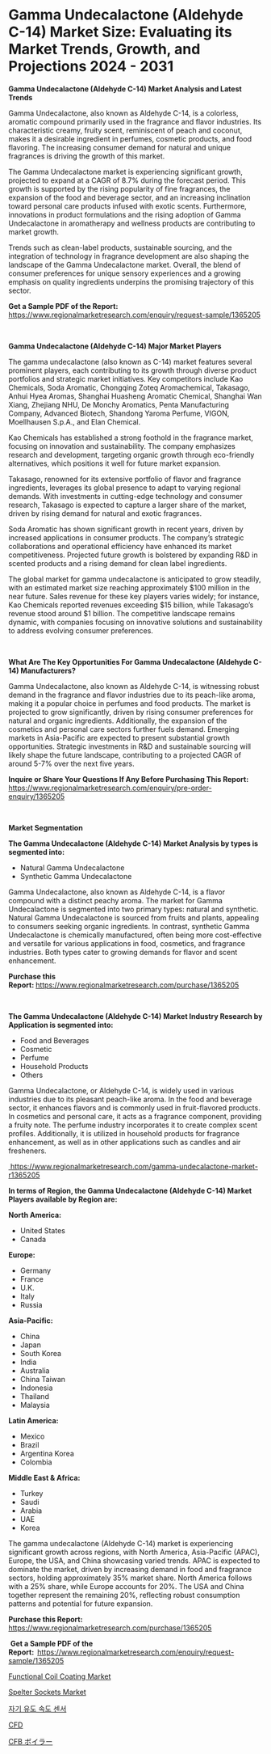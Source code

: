 <p><h1>Gamma Undecalactone (Aldehyde C-14) Market Size: Evaluating its Market Trends, Growth, and Projections 2024 - 2031</h1></p><p><strong>Gamma Undecalactone (Aldehyde C-14) Market Analysis and Latest Trends</strong></p>
<p><p>Gamma Undecalactone, also known as Aldehyde C-14, is a colorless, aromatic compound primarily used in the fragrance and flavor industries. Its characteristic creamy, fruity scent, reminiscent of peach and coconut, makes it a desirable ingredient in perfumes, cosmetic products, and food flavoring. The increasing consumer demand for natural and unique fragrances is driving the growth of this market.</p><p>The Gamma Undecalactone market is experiencing significant growth, projected to expand at a CAGR of 8.7% during the forecast period. This growth is supported by the rising popularity of fine fragrances, the expansion of the food and beverage sector, and an increasing inclination toward personal care products infused with exotic scents. Furthermore, innovations in product formulations and the rising adoption of Gamma Undecalactone in aromatherapy and wellness products are contributing to market growth.</p><p>Trends such as clean-label products, sustainable sourcing, and the integration of technology in fragrance development are also shaping the landscape of the Gamma Undecalactone market. Overall, the blend of consumer preferences for unique sensory experiences and a growing emphasis on quality ingredients underpins the promising trajectory of this sector.</p></p>
<p><strong>Get a Sample PDF of the Report:&nbsp;</strong> <a href="https://www.regionalmarketresearch.com/enquiry/request-sample/1365205">https://www.regionalmarketresearch.com/enquiry/request-sample/1365205</a></p>
<p>&nbsp;</p>
<p><strong>Gamma Undecalactone (Aldehyde C-14) Major Market Players</strong></p>
<p><p>The gamma undecalactone (also known as C-14) market features several prominent players, each contributing to its growth through diverse product portfolios and strategic market initiatives. Key competitors include Kao Chemicals, Soda Aromatic, Chongqing Zoteq Aromachemical, Takasago, Anhui Hyea Aromas, Shanghai Huasheng Aromatic Chemical, Shanghai Wan Xiang, Zhejiang NHU, De Monchy Aromatics, Penta Manufacturing Company, Advanced Biotech, Shandong Yaroma Perfume, VIGON, Moellhausen S.p.A., and Elan Chemical.</p><p>Kao Chemicals has established a strong foothold in the fragrance market, focusing on innovation and sustainability. The company emphasizes research and development, targeting organic growth through eco-friendly alternatives, which positions it well for future market expansion.</p><p>Takasago, renowned for its extensive portfolio of flavor and fragrance ingredients, leverages its global presence to adapt to varying regional demands. With investments in cutting-edge technology and consumer research, Takasago is expected to capture a larger share of the market, driven by rising demand for natural and exotic fragrances.</p><p>Soda Aromatic has shown significant growth in recent years, driven by increased applications in consumer products. The company’s strategic collaborations and operational efficiency have enhanced its market competitiveness. Projected future growth is bolstered by expanding R&D in scented products and a rising demand for clean label ingredients.</p><p>The global market for gamma undecalactone is anticipated to grow steadily, with an estimated market size reaching approximately $100 million in the near future. Sales revenue for these key players varies widely; for instance, Kao Chemicals reported revenues exceeding $15 billion, while Takasago’s revenue stood around $1 billion. The competitive landscape remains dynamic, with companies focusing on innovative solutions and sustainability to address evolving consumer preferences.</p></p>
<p>&nbsp;</p>
<p><strong>What Are The Key Opportunities For Gamma Undecalactone (Aldehyde C-14) Manufacturers?</strong></p>
<p><p>Gamma Undecalactone, also known as Aldehyde C-14, is witnessing robust demand in the fragrance and flavor industries due to its peach-like aroma, making it a popular choice in perfumes and food products. The market is projected to grow significantly, driven by rising consumer preferences for natural and organic ingredients. Additionally, the expansion of the cosmetics and personal care sectors further fuels demand. Emerging markets in Asia-Pacific are expected to present substantial growth opportunities. Strategic investments in R&D and sustainable sourcing will likely shape the future landscape, contributing to a projected CAGR of around 5-7% over the next five years.</p></p>
<p><strong>Inquire or Share Your Questions If Any Before Purchasing This Report:</strong> <a href="https://www.regionalmarketresearch.com/enquiry/pre-order-enquiry/1365205">https://www.regionalmarketresearch.com/enquiry/pre-order-enquiry/1365205</a></p>
<p>&nbsp;</p>
<p><strong>Market Segmentation</strong></p>
<p><strong>The Gamma Undecalactone (Aldehyde C-14) Market Analysis by types is segmented into:</strong></p>
<p><ul><li>Natural Gamma Undecalactone</li><li>Synthetic Gamma Undecalactone</li></ul></p>
<p><p>Gamma Undecalactone, also known as Aldehyde C-14, is a flavor compound with a distinct peachy aroma. The market for Gamma Undecalactone is segmented into two primary types: natural and synthetic. Natural Gamma Undecalactone is sourced from fruits and plants, appealing to consumers seeking organic ingredients. In contrast, synthetic Gamma Undecalactone is chemically manufactured, often being more cost-effective and versatile for various applications in food, cosmetics, and fragrance industries. Both types cater to growing demands for flavor and scent enhancement.</p></p>
<p><strong>Purchase this Report:&nbsp;</strong><a href="https://www.regionalmarketresearch.com/purchase/1365205">https://www.regionalmarketresearch.com/purchase/1365205</a></p>
<p>&nbsp;</p>
<p><strong>The Gamma Undecalactone (Aldehyde C-14) Market Industry Research by Application is segmented into:</strong></p>
<p><ul><li>Food and Beverages</li><li>Cosmetic</li><li>Perfume</li><li>Household Products</li><li>Others</li></ul></p>
<p><p>Gamma Undecalactone, or Aldehyde C-14, is widely used in various industries due to its pleasant peach-like aroma. In the food and beverage sector, it enhances flavors and is commonly used in fruit-flavored products. In cosmetics and personal care, it acts as a fragrance component, providing a fruity note. The perfume industry incorporates it to create complex scent profiles. Additionally, it is utilized in household products for fragrance enhancement, as well as in other applications such as candles and air fresheners.</p></p>
<p><a href="https://www.regionalmarketresearch.com/gamma-undecalactone-market-r1365205">&nbsp;https://www.regionalmarketresearch.com/gamma-undecalactone-market-r1365205</a></p>
<p><strong>In terms of Region, the Gamma Undecalactone (Aldehyde C-14) Market Players available by Region are:</strong></p>
<p>
    <p> <strong> North America: </strong>
        <ul>
            <li>United States</li>
            <li>Canada</li>
        </ul>
        </p> 
    <p> <strong> Europe: </strong>
        <ul>
            <li>Germany</li>
            <li>France</li>
            <li>U.K.</li>
            <li>Italy</li>
            <li>Russia</li>
        </ul>
        </p> 
    <p> <strong> Asia-Pacific: </strong>
        <ul>
            <li>China</li>
            <li>Japan</li>
            <li>South Korea</li>
            <li>India</li>
            <li>Australia</li>
            <li>China Taiwan</li>
            <li>Indonesia</li>
            <li>Thailand</li>
            <li>Malaysia</li>
        </ul>
        </p> 
    <p> <strong> Latin America: </strong>
        <ul>
            <li>Mexico</li>
            <li>Brazil</li>
            <li>Argentina Korea</li>
            <li>Colombia</li>
        </ul>
        </p> 
    <p> <strong> Middle East & Africa: </strong>
        <ul>
            <li>Turkey</li>
            <li>Saudi</li>
            <li>Arabia</li>
            <li>UAE</li>
            <li>Korea</li>
        </ul>
    </p>
    </p>
<p><p>The gamma undecalactone (Aldehyde C-14) market is experiencing significant growth across regions, with North America, Asia-Pacific (APAC), Europe, the USA, and China showcasing varied trends. APAC is expected to dominate the market, driven by increasing demand in food and fragrance sectors, holding approximately 35% market share. North America follows with a 25% share, while Europe accounts for 20%. The USA and China together represent the remaining 20%, reflecting robust consumption patterns and potential for future expansion.</p></p>
<p><strong>Purchase this Report: </strong><a href="https://www.regionalmarketresearch.com/purchase/1365205">https://www.regionalmarketresearch.com/purchase/1365205</a></p>
<p>&nbsp;<strong>Get a Sample PDF of the Report:&nbsp;&nbsp;</strong><a href="https://www.regionalmarketresearch.com/enquiry/request-sample/1365205">https://www.regionalmarketresearch.com/enquiry/request-sample/1365205</a></p>
<p><strong></strong></p>
<p><p><a href="https://issuu.com/reportprime-2/docs/functional-coil-coating-market-size_c202c1b948146f">Functional Coil Coating Market</a></p><p><a href="https://www.linkedin.com/pulse/spelter-sockets-market-size-segmentation-trends-growth-analysis-emqvf?trackingId=MxltKp4zRyS01PF0RDZh1A%3D%3D">Spelter Sockets Market</a></p><p><a href="https://medium.com/@cornishaerials/%EC%9E%90%EA%B8%B0-%EC%9C%A0%EB%8F%84-%EC%86%8D%EB%8F%84-%EC%84%BC%EC%84%9C-%EC%8B%9C%EC%9E%A5-%EB%8F%99%ED%96%A5-%EC%9E%90%EA%B8%B0-%EC%9C%A0%EB%8F%84-%EC%86%8D%EB%8F%84-%EC%84%BC%EC%84%9C-%EC%8B%9C%EC%9E%A5-%ED%86%B5%EC%B0%B0%EB%A0%A5-%EB%B0%8F-%EC%98%88%EC%B8%A1-%EB%B6%84%EC%84%9D-2024-2031-%EC%97%90-%EC%A7%91%EC%A4%91-db5c597e9476">자기 유도 속도 센서</a></p><p><a href="https://medium.com/@faykainzxn3w/%E3%82%B0%E3%83%AD%E3%83%BC%E3%83%90%E3%83%ABcfd%E5%B8%82%E5%A0%B4-%E8%A3%BD%E5%93%81%E3%82%BF%E3%82%A4%E3%83%97-%E3%82%AC%E3%82%B9-%E6%B6%B2%E4%BD%93-%E3%82%A8%E3%83%B3%E3%83%89%E3%83%A6%E3%83%BC%E3%82%B6%E3%83%BC-%E3%81%8A%E3%82%88%E3%81%B3%E5%9C%B0%E5%9F%9F%E3%81%AB%E7%84%A6%E7%82%B9%E3%82%92%E5%BD%93%E3%81%A6%E3%81%9F%E5%88%86%E6%9E%90%E3%81%A8%E4%BA%88%E6%B8%AC-2024%E5%B9%B4-2031%E5%B9%B4-f39b08eb3373?postPublishedType=repub">CFD</a></p><p><a href="https://medium.com/@faykainzxn3w/cfb%E3%83%9C%E3%82%A4%E3%83%A9%E3%83%BC%E5%B8%82%E5%A0%B4-%E6%A5%AD%E7%95%8C%E3%81%AE%E7%8A%B6%E6%B3%81-%E6%88%90%E9%95%B7%E3%81%AE%E8%BB%8C%E8%B7%A1-%E5%8F%8A%E3%81%B3%E3%82%B0%E3%83%AD%E3%83%BC%E3%83%90%E3%83%AB%E5%B8%82%E5%A0%B4-93d2800fe526?postPublishedType=repub">CFB ボイラー</a></p></p>